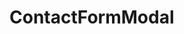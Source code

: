 <!-- <LeadForm /> -->
<!-- <GoldenVisaForm /> -->
<!-- :channelCategories="['Visa', 'Residence', 'Investment']" -->

# ContactFormModal

<!-- <ContactFormModal
buttonText="Obtenir une consultation gratuite"
channelId="Golden Visa"
@success="handleSuccess"
/> -->

<script setup>
const handleSuccess = () => {
  // Actions supplémentaires après l'envoi réussi
  consol.lo('Formulaire envoyé')
}
</script>
